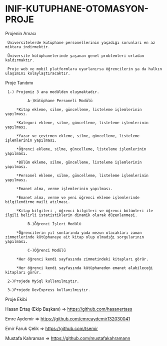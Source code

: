 # INIF-KUTUPHANE-OTOMASYON-PROJE

Projenin Amacı 

     Üniversitelerde kütüphane personellerinin yaşadığı sorunları en az miktara indirmektir.

     Üniversite kütüphanelerinde yaşanan genel problemleri ortadan kaldırmaktır.

     Proje web ve mobil platformlara uyarlanırsa öğrencilerin ya da halkın ulaşımını kolaylaştıracaktır.

Proje Tanıtımı 

     1-) Projemiz 3 ana modülden oluşmaktadır.

              A-)Kütüphane Personeli Modülü 

	     *Kitap ekleme, silme, güncelleme, listeleme işlemlerinin yapılması.

	     *Kategori ekleme, silme, güncelleme, listeleme işlemlerinin yapılması.

	     *Yazar ve çevirmen ekleme, silme, güncelleme, listeleme işlemlerinin yapılması.

	     *Öğrenci ekleme, silme, güncelleme, listeleme işlemlerinin yapılması.

	     *Bölüm ekleme, silme, güncelleme, listeleme işlemlerinin yapılması.

	     *Personel ekleme, silme, güncelleme, listeleme işlemlerinin yapılması.

	     *Emanet alma, verme işlemlerinin yapılması.

	     *Emanet alma, verme ve yeni öğrenci ekleme işlemlerinde bilgilendirme maili atılması.

	     *Kitap bilgileri , öğrenci bilgileri ve öğrenci bölümleri ile ilgili belirli istatistiklerin dinamik olarak düzenlenmesi.

              B-)Öğrenci İşleri Modülü

	     *Öğrencilerin yıl sonlarında yada mezun olacakları zaman zimmetlerinde kütüphaneye ait kitap olup olmadığı sorgularının yapılması.

              C-)Öğrenci Modülü 

	     *Her öğrenci kendi sayfasında zimmetindeki kitapları görür.

	     *Her öğrenci kendi sayfasında kütüphaneden emanet alabileceği kitapları görür.

     2-)Projede MySql kullanılmıştır.

     3-)Projede DevExpress kullanılmıştır.

Proje Ekibi

Hasan Ertaş (Ekip Başkanı) => https://github.com/hasanertass

Emre Aydemir =>  https://github.com/emreaydemir132030041

Emir Faruk Çelik =>  https://github.com/tsemir

Mustafa Kahraman =>  https://github.com/mustafakahramann


